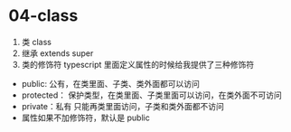 # 04-class
1. 类 class
2. 继承 extends super
3. 类的修饰符 typescript 里面定义属性的时候给我提供了三种修饰符
- public: 公有，在类里面、子类、类外面都可以访问
- protected： 保护类型，在类里面、子类里面可以访问，在类外面不可访问
- private：私有  只能再类里面访问，子类和类外面都不访问
- 属性如果不加修饰符，默认是 public
